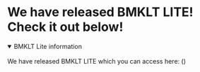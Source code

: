 # We have released BMKLT LITE! Check it out below!
<details open>
<summary>BMKLT Lite information</summary>
<br>
We have released BMKLT LITE which you can access here: ()
</details>
